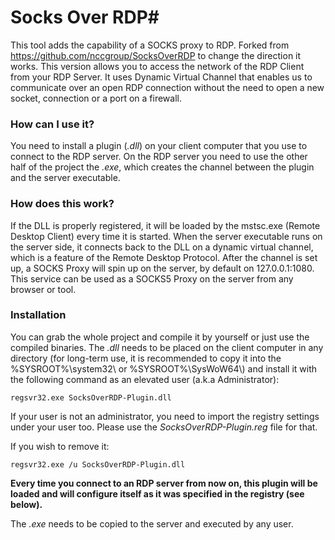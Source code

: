 # Socks Over RDP#
This tool adds the capability of a SOCKS proxy to RDP. Forked from https://github.com/nccgroup/SocksOverRDP to change the direction it works. This version allows you to access the network of the RDP Client from your RDP Server.
It uses Dynamic Virtual Channel that enables us to communicate over an open RDP connection without the need to open a new socket, connection or a port on a firewall. 

### How can I use it? ###
You need to install a plugin (*.dll*) on your client computer that you use to connect to the RDP server. On the RDP server you need to use the other half of the project the *.exe*, which creates the channel between the plugin and the server executable. 


### How does this work? ###
If the DLL is properly registered, it will be loaded by the mstsc.exe (Remote Desktop Client) every time it is started. When the server executable runs on the server side, it connects back to the DLL on a dynamic virtual channel, which is a feature of the Remote Desktop Protocol. After the channel is set up, a SOCKS Proxy will spin up on the server, by default on 127.0.0.1:1080. This service can be used as a SOCKS5 Proxy on the server from any browser or tool.


### Installation ###
You can grab the whole project and compile it by yourself or just use the compiled binaries. The *.dll* needs to be placed on the client computer in any directory (for long-term use, it is recommended to copy it into the %SYSROOT%\\system32\\ or %SYSROOT%\\SysWoW64\\) and install it with the following command as an elevated user (a.k.a Administrator): 

`regsvr32.exe SocksOverRDP-Plugin.dll`

If your user is not an administrator, you need to import the registry settings under your user too. Please use the *SocksOverRDP-Plugin.reg* file for that.

If you wish to remove it: 

`regsvr32.exe /u SocksOverRDP-Plugin.dll`

**Every time you connect to an RDP server from now on, this plugin will be loaded and will configure itself as it was specified in the registry (see below).**

The *.exe* needs to be copied to the server and executed by any user.
